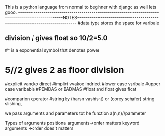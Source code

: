 This is a python language from normal to beginner with django as well lets gooo.
----------------------------------------------------------------------------------------------------NOTES-----------------------------------------------------------------------------
#data type stores the space for varibale
## division / gives float so 10/2=5.0
#^ is a exponential symbol that denotes power
# 5//2 gives 2 as floor division 
#explicit vaneko direct
#implict vvakoe indriect
#lower case varibale
#upper case varibable
#PEMDAS or BADMAS
#float and float gives float

#comparion operator
#string by (harsn vashisnt) or (corey schafer) string slishing,

we pass arguments and parameters tot he function
a(n,n)//parameter

Types of arguments
positional arguments->order matters
keyword arguments ->order does't matters

